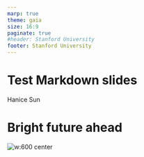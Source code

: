 ```yaml
---
marp: true
theme: gaia
size: 16:9
paginate: true
#header: Stanford University
footer: Stanford University
---
```


<style>
    :root {
    !--color-foreground: #101010; 
    --color-foreground: #0072b1; 
	--color-background: #FFFFFF;
    }
    img[alt~="center"] {
    display: block;
    margin: 0 auto;
    }
    img[alt~="right"] {
    display: block;
    margin-left: auto;
    }

</style>


<!-- _class: lead -->
# Test Markdown slides

Hanice Sun

# Bright future ahead

![w:600 center](https://images.squarespace-cdn.com/content/v1/533dfe99e4b0d84a3bd774a4/1449599571797-M16D2JL5RKSXC99IQ8DL/image-asset.jpeg?format=750w)


